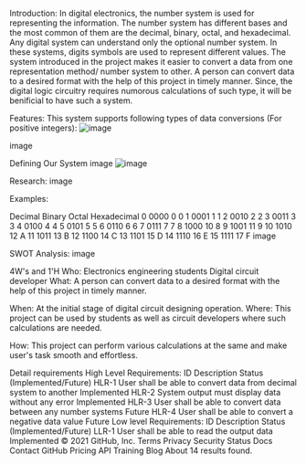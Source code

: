 Introduction:
In digital electronics, the number system is used for representing the information. The number system has different bases and the most common of them are the decimal, binary, octal, and hexadecimal. Any digital system can understand only the optional number system. In these systems, digits symbols are used to represent different values. The system introduced in the project makes it easier to convert a data from one representation method/ number system to other. A person can convert data to a desired format with the help of this project in timely manner. Since, the digital logic circuitry requires numorous calculations of such type, it will be benificial to have such a system.

Features:
This system supports following types of data conversions (For positive integers):
![image](https://user-images.githubusercontent.com/55615934/132329381-acd4e69a-7cbb-42d3-a252-9616f24a5b44.png)

image

Defining Our System
image
![image](https://user-images.githubusercontent.com/55615934/132329413-5543874b-a06a-41d2-bceb-d077fb297a38.png)

Research:
image

Examples:

Decimal	Binary	Octal	Hexadecimal
0	0000	0	0
1	0001	1	1
2	0010	2	2
3	0011	3	3
4	0100	4	4
5	0101	5	5
6	0110	6	6
7	0111	7	7
8	1000	10	8
9	1001	11	9
10	1010	12	A
11	1011	13	B
12	1100	14	C
13	1101	15	D
14	1110	16	E
15	1111	17	F
image

SWOT Analysis:
image

4W's and 1'H
Who:
Electronics engineering students
Digital circuit developer
What:
A person can convert data to a desired format with the help of this project in timely manner.

When:
At the initial stage of digital circuit designing operation.
Where:
This project can be used by students as well as circuit developers where such calculations are needed.

How:
This project can perform various calculations at the same and make user's task smooth and effortless.

Detail requirements
High Level Requirements:
ID	Description	Status (Implemented/Future)
HLR-1	User shall be able to convert data from decimal system to another	Implemented
HLR-2	System output must display data without any error	Implemented
HLR-3	User shall be able to convert data between any number systems	Future
HLR-4	User shall be able to convert a negative data value	Future
Low level Requirements:
ID	Description	Status (Implemented/Future)
LLR-1	User shall be able to read the output data	Implemented
© 2021 GitHub, Inc.
Terms
Privacy
Security
Status
Docs
Contact GitHub
Pricing
API
Training
Blog
About
14 results found.
